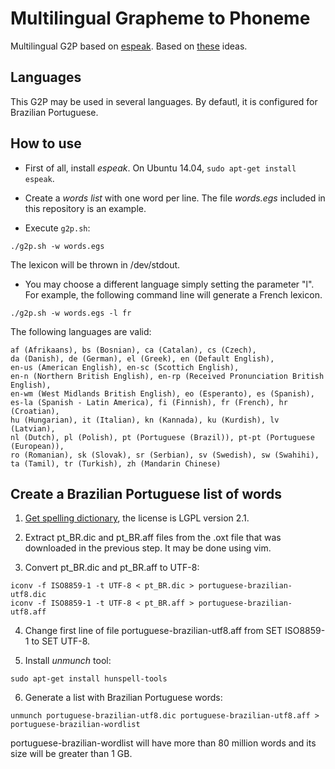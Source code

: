 # Multilingual Grapheme to Phoneme
Multilingual G2P based on [espeak](http://espeak.sourceforge.net/). Based on [these](http://spirit.blau.in/simon/tag/portuguese/) ideas.

Languages
---------

This G2P may be used in several languages. By defautl, it is configured for Brazilian Portuguese. 

How to use
----------

* First of all, install *espeak*. On Ubuntu 14.04, `sudo apt-get install espeak`.

* Create a *words list* with one word per line. The file *words.egs* included in this repository is an example.

* Execute `g2p.sh`:
```
./g2p.sh -w words.egs 
```
The lexicon will be thrown in /dev/stdout.

* You may choose a different language simply setting the parameter "l". For example, the following command line will generate a French lexicon.
```
./g2p.sh -w words.egs -l fr
```

The following languages are valid:
```
af (Afrikaans), bs (Bosnian), ca (Catalan), cs (Czech),
da (Danish), de (German), el (Greek), en (Default English),
en-us (American English), en-sc (Scottich English),
en-n (Northern British English), en-rp (Received Pronunciation British English),
en-wm (West Midlands British English), eo (Esperanto), es (Spanish),
es-la (Spanish - Latin America), fi (Finnish), fr (French), hr (Croatian),
hu (Hungarian), it (Italian), kn (Kannada), ku (Kurdish), lv (Latvian),
nl (Dutch), pl (Polish), pt (Portuguese (Brazil)), pt-pt (Portuguese (European)),
ro (Romanian), sk (Slovak), sr (Serbian), sv (Swedish), sw (Swahihi),
ta (Tamil), tr (Turkish), zh (Mandarin Chinese)
```

Create a Brazilian Portuguese list of words
-------------------------------------------

1. [Get spelling dictionary](http://extensions.services.openoffice.org/en/project/Vero), the license is LGPL version 2.1.

2. Extract pt_BR.dic and pt_BR.aff files from the .oxt file that was downloaded in the previous step. It may be done using vim.

3. Convert pt_BR.dic and pt_BR.aff to UTF-8:
  ```
  iconv -f ISO8859-1 -t UTF-8 < pt_BR.dic > portuguese-brazilian-utf8.dic
  iconv -f ISO8859-1 -t UTF-8 < pt_BR.aff > portuguese-brazilian-utf8.aff
  ```
4. Change first line of file portuguese-brazilian-utf8.aff from SET ISO8859-1 to SET UTF-8.

5. Install *unmunch* tool:
  ```
  sudo apt-get install hunspell-tools
  ```

6. Generate a list with Brazilian Portuguese words:
  ```
  unmunch portuguese-brazilian-utf8.dic portuguese-brazilian-utf8.aff > portuguese-brazilian-wordlist
  ```
portuguese-brazilian-wordlist will have more than 80 million words and its size will be greater than 1 GB.

